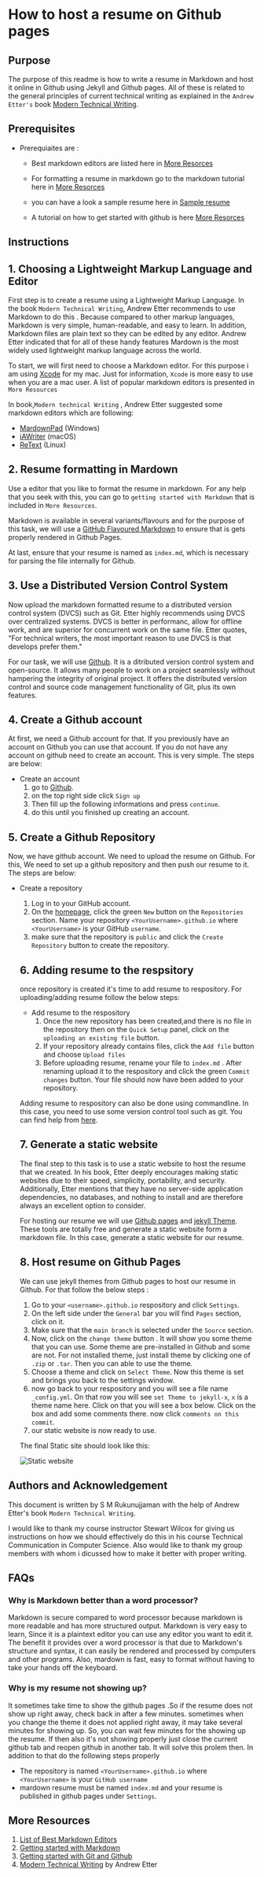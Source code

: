 #  How to host a resume on Github pages


## **Purpose**
The purpose of this readme is how to write a resume in Markdown and host it online in Github using Jekyll and Github pages. All of these is related to the general principles of current technical writing as explained in the `Andrew Etter's` book 
    [Modern Technical Writing](https://www.amazon.ca/dp/B01A2QL9SS?ie=UTF8&*entries*=0&viewID=&*Version*=1).


## **Prerequisites**

- Prerequiaites are :
    -  Best markdown editors are listed here in [More Resorces](https://github.com/eemonn/eemonn.github.io/blob/main/README.md#more-resources)
    
    - For formatting a resume in markdown go to the markdown tutorial here in [More Resorces](https://github.com/eemonn/eemonn.github.io/blob/main/README.md#more-resources)
    
    - you can have a look a sample resume here in [Sample resume](https://github.com/eemonn/eemonn.github.io/blob/main/index.md)
    
    - A tutorial on how to get started with github is here [More Resorces](https://github.com/eemonn/eemonn.github.io/blob/main/README.md#more-resources)


## **Instructions**


## 1. Choosing a Lightweight Markup Language and Editor

First step is to create a resume using a Lightweight Markup Language.
In the book `Modern Technical Writing`, Andrew Etter recommends to use Markdown to do this . Because compared to other markup languages, Markdown is very simple, human-readable, and easy to learn. In addition, Markdown  files are plain text so they can be edited by any editor. Andrew Etter indicated that for all of these handy features Mardown is the most widely used lightweight markup language across the world. 

To start, we will first need to choose a Markdown editor. For this purpose i am using [Xcode](https://developer.apple.com/xcode/) for my mac. Just for information, `Xcode` is more easy to use when you are a mac user. A list of popular markdown editors is presented in `More Resources`

In book,`Modern technical Writing` , Andrew Etter suggested some markdown editors which are following:

- [MardownPad](http://www.markdownpad.com) (Windows)
- [iAWriter](https://ia.net/writer) (macOS)
- [ReText](https://sourceforge.net/directory/development/wordprocessors/os:windows/) (Linux)


## 2. Resume formatting in Mardown

Use a editor that you like to format the resume in markdown. For any help that you seek with this, you can go to `getting started with Markdown` that is included in `More Resources`.

Markdown is available in several variants/flavours and for the purpose of this task, we will use a [GitHub Flavoured Markdown](https://github.github.com/gfm/) 
to ensure that is gets properly rendered in Github Pages. 

At last, ensure that your resume is named as `index.md`, which is necessary for parsing the file internally for Github.


## 3. Use a Distributed Version Control System

Now upload the markdown formatted resume to a distributed version control system (DVCS) such as Git.
    Etter highly recommends using DVCS over centralized systems. DVCS is better in performanc, allow for offline work, and are superior for concurrent work on the same file. Etter quotes, "For technical writers, the most important reason to use DVCS is that develops prefer them."
 
 For our task, we will use [Github](https://github.com/). It is a ditributed version control system and open-source. It allows many people to work on a project seamlessly without hampering the integrity of original project. It offers the distributed version control and source code management functionality of Git, plus its own features.
 
 
 ## 4. Create a Github account
 
 At first, we need a Github account for that. If you previously have an account on Github you can use that account. If you do not have any account on github need to create an account. This is very simple. The steps are below:
 
 
 - Create an account
    1. go to [Github](https://github.com).
    2. on the top right side click `Sign up` 
    3. Then fill up the following informations and press `continue`.
    4. do this until you finished up creating an account.
    

## 5. Create a Github Repository 

Now, we have github account. We need to upload the resume on Github. For this, We need to set up a github repository and then push our resume to it. The steps are below:

- Create a repository
    1. Log in to your GitHub account.
    2. On the [homepage](https://github.com/), click the green `New` button  on the `Repositories` section.
        Name your repository `<YourUsername>.github.io` where `<YourUsername>` is your GitHub `username`. 
    4. make sure that the repository is `public` and click the `Create Repository` button to create the repository. 
  
  
  ## 6. Adding resume to the respsitory
  
  once repository is created it's time to add resume to respository. For uploading/adding resume follow the below steps:
  
  - Add resume to the respository
    1. Once the new repository has been created,and there is no file in the repository then
     on the `Quick Setup` panel, click on the `uploading an existing file` button.
    2. If your repository already contains files, click the `Add file` button and choose `Upload files`
    3. Before uploading resume, rename your  file to `index.md` . After renaming upload it to the respository and click the green `Commit changes` button. Your file should now have been added to your repository.
    
   Adding resume to respository can also be done using commandline. In this case, you need to use some version control tool such as git. You can find help from [here](https://guides.github.com/activities/hello-world/).
   
   ## 7. Generate a static website
   
   The final step to this task is to use a static website to host the resume that we created. In his book, Etter deeply encourages making static websites due to their speed, simplicity, portability, and security. Additionally, Etter mentions that they have no server-side application dependencies, no databases, and nothing to install and are therefore always an excellent option to consider.  

    For hosting our resume we will use [Github pages](https://pages.github.com/) and [jekyll Theme](https://jekyllrb.com/docs/themes/#pick-up-a-theme). These tools are totally free and generate a static website form a markdown file. In this case, generate a static website for our resume.
    
    
    ## 8. Host resume on Github Pages
    
    We can use jekyll themes from Github pages to host our resume in Github. For that follow the below steps :
    
    1. Go to your `<username>.github.io`  respository and click `Settings`.
    2. On the left side under the `General` bar you will find `Pages` section, click on it.
    3. Make sure that the `main branch` is selected under the `Source` section.
    4. Now, click on the `change theme` button . It will show you some theme that you can use. Some theme are pre-installed in Github and some are not. For not installed theme, just install theme by clicking one of `.zip` or `.tar`. Then you can able to use the theme.
    5. Choose a theme and click on `Select Theme`. Now this theme is set and brings you back to the settings window.
    6. now go back to your respository and you will see a file name `_config.yml`. On that row you will see `set Theme to jekyll-x`, `x` is a theme name here. Click on that you will see a box below. Click on the box and add some comments there. now click `comments on this commit`.
    7. our static website is now ready to use. 
    
    The final Static site should look like this:
    
    ![Static website](resume.gif) 
    



## **Authors and Acknowledgement**

This document is written by S M Rukunujjaman with the help of Andrew Etter's book `Modern Technical Writing`.

I would like to thank  my course instructor Stewart Wilcox for giving us instructions on how we should effectively do this in his course Technical Communication in Computer Science. Also would like to thank my group members with whom i dicussed how to make it better with proper writing.



## **FAQs**

### **Why is Markdown better than a word processor?**

Markdown is secure compared to word processor because markdown is more readable and has more structured output. Markdown is very easy to learn, Since it is a plaintext editor you can use any editor you want to edit it. The benefit it provides over a word processor is that due to Markdown's structure and syntax, it can easily be rendered and processed by computers and other programs. Also, mardown is fast, easy to format without having to take your hands off the keyboard.

### **Why is my resume not showing up?**

It sometimes take time to show the github pages .So if the resume does not show up right away, check back in after a few minutes. sometimes when you change the theme it does not applied right away, it may take several minutes for showing up. So, you can wait few minutes for the showing up the resume. If then also it's not showing properly just close the current github tab and reopen github in another tab. It will solve this prolem then. In addition to that do the following steps properly

- The repository is named `<YourUsername>.github.io` where `<YourUsername>` is your `GitHub username`
- mardown resume must be named `index.md` and your resume is published in github pages under `Settings`. 
    

## **More Resources**

1. [List of Best Markdown Editors](https://www.shopify.com/partners/blog/10-of-the-best-markdown-editors)
2. [Getting started with Markdown](https://www.markdownguide.org/getting-started/)
3. [Getting started with Git and Github](https://www.freecodecamp.org/news/git-and-github-for-beginners/)
4.  [Modern Technical Writing](https://www.amazon.ca/dp/B01A2QL9SS?ie=UTF8&*entries*=0&viewID=&*Version*=1) by Andrew Etter 
